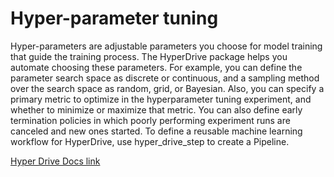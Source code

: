 # Hyper-parameter tuning

Hyper-parameters are adjustable parameters you choose for model training that guide the training process. The HyperDrive package helps you automate choosing these parameters. For example, you can define the parameter search space as discrete or continuous, and a sampling method over the search space as random, grid, or Bayesian. Also, you can specify a primary metric to optimize in the hyperparameter tuning experiment, and whether to minimize or maximize that metric. You can also define early termination policies in which poorly performing experiment runs are canceled and new ones started. To define a reusable machine learning workflow for HyperDrive, use hyper_drive_step to create a Pipeline.


[Hyper Drive Docs link](https://docs.microsoft.com/en-us/python/api/azureml-train-core/azureml.train.hyperdrive?view=azure-ml-py)
